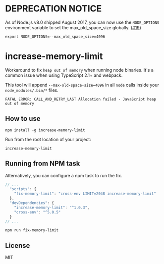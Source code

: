 # DEPRECATION NOTICE

As of Node.js v8.0 shipped August 2017, you can now use the `NODE_OPTIONS`
environment variable to set the max_old_space_size globally. ([#19](https://github.com/endel/increase-memory-limit/issues/19))

```
export NODE_OPTIONS=--max_old_space_size=4096
```

increase-memory-limit
===

Workaround to fix `heap out of memory` when running node binaries. It's a common
issue when using TypeScript 2.1+ and webpack.

This tool will append `--max-old-space-size=4096` in all `node` calls inside
your `node_modules/.bin/*` files.

```
FATAL ERROR: CALL_AND_RETRY_LAST Allocation failed - JavaScript heap out of memory
```

How to use
---

```
npm install -g increase-memory-limit
```

Run from the root location of your project:

```
increase-memory-limit
```

Running from NPM task
---

Alternatively, you can configure a npm task to run the fix.

```javascript
// ...
  "scripts": {
    "fix-memory-limit": "cross-env LIMIT=2048 increase-memory-limit"
  },
  "devDependencies": {
    "increase-memory-limit": "^1.0.3",
    "cross-env": "^5.0.5"
  }
// ...
```

```
npm run fix-memory-limit
```

License
---

MIT
